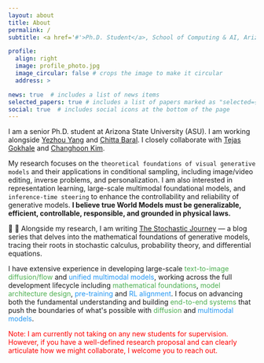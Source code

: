 ```yaml
---
layout: about
title: About
permalink: /
subtitle: <a href='#'>Ph.D. Student</a>, School of Computing & AI, Arizona State University.

profile:
  align: right
  image: profile_photo.jpg
  image_circular: false # crops the image to make it circular
  address: >

news: true  # includes a list of news items
selected_papers: true # includes a list of papers marked as "selected={true}"
social: true  # includes social icons at the bottom of the page
---
```


I am a senior Ph.D. student at Arizona State University (ASU). I am working alongside [Yezhou Yang](https://yezhouyang.engineering.asu.edu) and [Chitta Baral](https://cogintlab-asu.github.io/). I closely collaborate with [Tejas Gokhale](https://www.tejasgokhale.com) and [Changhoon Kim](https://sites.google.com/asu.edu/changhoonkim).


<!-- My research focuses on the `theoretical foundations of visual generative models` (e.g., diffusion and flow models) and their applications in conditional sampling, including personalization, inverse problems, and image/video editing. Additionally, I am interested in representation learning, the development of large-scale multimodal foundational models, and `inference-time steering/guiding` generative models dynamically at inference to improve controllability and reliability. **I firmly believe that true World Models must be generalizable, efficient, controllable, responsible, and grounded in physical laws.** -->

My research focuses on the `theoretical foundations of visual generative models` and their applications in conditional sampling, including image/video editing, inverse problems, and personalization. I am also interested in representation learning, large-scale multimodal foundational models, and `inference-time steering` to enhance the controllability and reliability of generative models. **I believe true World Models must be generalizable, efficient, controllable, responsible, and grounded in physical laws.**

🚀 🚀 Alongside my research, I am writing [The Stochastic Journey](https://the-stochastic-journey.github.io/) — a blog series that delves into the mathematical foundations of generative models, tracing their roots in stochastic calculus, probability theory, and differential equations. 


I have extensive experience in developing large-scale <span style="color: #4CAF50;">text-to-image diffusion/flow</span> and <span style="color: #2196F3;">unified multimodal models</span>, working across the full development lifecycle including <span style="color: #4CAF50;">mathematical foundations</span>, <span style="color: #4CAF50;">model architecture design</span>, <span style="color: #2196F3;">pre-training</span> and <span style="color: #2196F3;">RL alignment</span>. I focus on advancing both the fundamental understanding and building <span style="color: #4CAF50;">end-to-end systems</span> that push the boundaries of what's possible with <span style="color: #4CAF50;">diffusion</span> and <span style="color: #2196F3;">multimodal models</span>.
<!-- My work spans both foundational research and practical applications. -->

<!-- My research spans both theoretical foundations and practical applications in generative AI. I have extensive experience in developing diffusion models and multimodal systems, working across the full development lifecycle - from mathematical formulations and architectural innovations to large-scale training and alignment.  -->

<!-- My focus lies in the domain of `Robust and Reliability` for Vision-Language. Currently, I specialize in computer vision, specifically generative and diffusion models, concept algebra, model attribution, and few-shot learning. I firmly believe that advancing `Representation Learning` is essential for enhancing the compositionality and reliability of machine learning systems in the long run. -->

<!-- Aside from academics, I enjoy working on intriguing open-source projects. Recently, I have dedicated my free time to developing [reliability-checklist](https://github.com/Maitreyapatel/reliability-checklist) (v0.1.0 released) and [AInos](https://ainosai.com) (under review for product market fit). -->


<p style="color:red;">Note: I am currently not taking on any new students for supervision. However, if you have a well-defined research proposal and can clearly articulate how we might collaborate, I welcome you to reach out.</p>